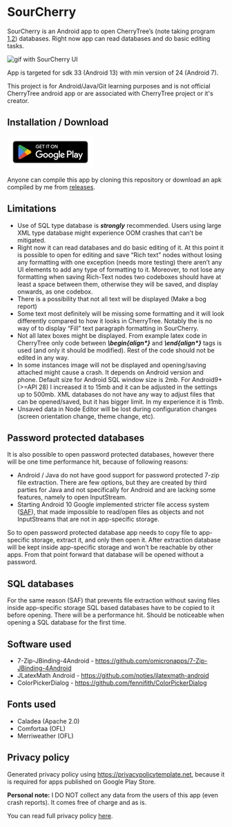 # SourCherry

SourCherry is an Android app to open CherryTree’s (note taking program [1](https://github.com/giuspen/cherrytree),[2](https://www.giuspen.com/)) databases. Right now app can read databases and do basic editing tasks.

![gif with SourCherry UI](https://github.com/FFDA/ffda.github.storage/raw/main/images/SourCherry.gif)

App is targeted for sdk 33 (Android 13) with min version of 24 (Android 7).

This project is for Android/Java/Git learning purposes and is not official CherryTree android app or are associated with CherryTree project or it's creator.

## Installation / Download

[![](https://raw.githubusercontent.com/FFDA/ffda.github.storage/main/images/google-play-badge.png)](https://play.google.com/store/apps/details?id=lt.ffda.sourcherry)

Anyone can compile this app by cloning this repository or download an apk compiled by me from [releases](https://github.com/FFDA/SourCherry/releases/).

## Limitations

* Use of SQL type database is ***strongly*** recommended. Users using large XML type database might experience OOM crashes that can't be mitigated.
* Right now it can read databases and do basic editing of it. At this point it is possible to open for editing and save “Rich text” nodes without losing any formatting with one exception (needs more testing) there aren’t any UI elements to add any type of formatting to it. Moreover, to not lose any formatting when saving Rich-Text nodes two codeboxes should have at least a space between them, otherwise they will be saved, and display onwards, as one codebox.
* There is a possibility that not all text will be displayed (Make a bog report)
* Some text most definitely will be missing some formatting and it will look differently compared to how it looks in CherryTree. Notably the is no way of to display “Fill” text paragraph formatting in SourCherry.
* Not all latex boxes might be displayed. From example latex code in CherryTree only code between ***\begin{align\*}*** and ***\end{align\*}*** tags is used (and only it should be modified). Rest of the code should not be edited in any way.
* In some instances image will not be displayed and opening/saving attached might cause a crash. It depends on Android version and phone. Default size for Android SQL window size is 2mb. For Android9+ (>=API 28) I increased it to 15mb and it can be adjusted in the settings up to 500mb. XML databases do not have any way to adjust files that can be opened/saved, but it has bigger limit. In my experience it is 11mb.
* Unsaved data in Node Editor will be lost during configuration changes (screen orientation change, theme change, etc).

## Password protected databases

It is also possible to open password protected databases, however there will be one time performance hit, because of following reasons:

* Android / Java do not have good support for password protected 7-zip file extraction. There are few options, but they are created by third parties for Java and not specifically for Android and are lacking some features, namely to open InputStream.
* Starting Android 10 Google implemented stricter file access system ([SAF](https://developer.android.com/guide/topics/providers/document-provider)), that made impossible to read/open files as objects and not InputStreams that are not in app-specific storage.

So to open password protected database app needs to copy file to app-specific storage, extract it, and only then open it. After extraction database will be kept inside app-specific storage and won’t be reachable by other apps. From that point forward that database will be opened without a password.

## SQL databases

For the same reason (SAF) that prevents file extraction without saving files inside app-specific storage SQL based databases have to be copied to it before opening. There will be a performance hit. Should be noticeable when opening a SQL database for the first time.

## Software used

* 7-Zip-JBinding-4Android - https://github.com/omicronapps/7-Zip-JBinding-4Android
* JLatexMath Android - https://github.com/noties/jlatexmath-android
* ColorPickerDialog - https://github.com/fennifith/ColorPickerDialog

## Fonts used
* Caladea (Apache 2.0)
* Comfortaa (OFL)
* Merriweather (OFL)

## Privacy policy

Generated privacy policy using https://privacypolicytemplate.net, because it is required for apps published on Google Play Store.

**Personal note:** I DO NOT collect any data from the users of this app (even crash reports). It comes free of charge and as is.

You can read full privacy policy [here](https://htmlpreview.github.io/?https://github.com/FFDA/ffda.github.storage/blob/main/misc/SourCherry-PrivacyPolicy.html).